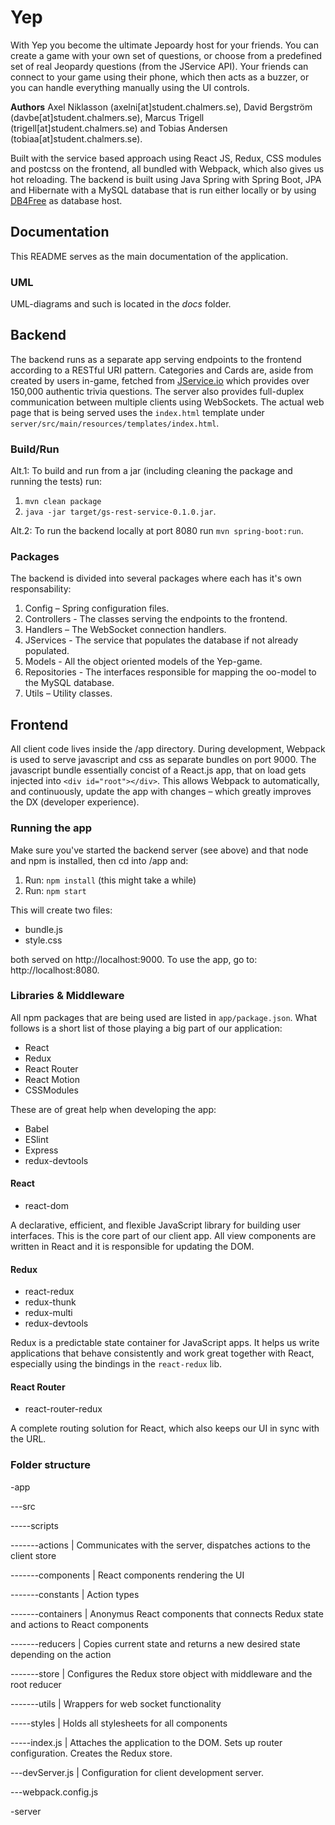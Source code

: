 # Yep
With Yep you become the ultimate Jepoardy host for your friends. You can create a game with your own set of questions, or choose from a predefined set of real Jeopardy questions (from the JService API). Your friends can connect to your game using their phone, which then acts as a buzzer, or you can handle everything manually using the UI controls.

**Authors**
Axel Niklasson (axelni[at]student.chalmers.se), David Bergström (davbe[at]student.chalmers.se), Marcus Trigell (trigell[at]student.chalmers.se) and Tobias Andersen (tobiaa[at]student.chalmers.se).  
  
Built with the service based approach using React JS, Redux, CSS modules and postcss on the frontend, all bundled with Webpack, which also gives us hot reloading. The backend is built using Java Spring with Spring Boot, JPA and Hibernate with a MySQL database that is run either locally or by using [DB4Free](http://www.db4free.net) as database host.

## Documentation
This README serves as the main documentation of the application.
### UML
UML-diagrams and such is located in the *docs* folder.

## Backend
The backend runs as a separate app serving endpoints to the frontend according to a RESTful URI pattern. Categories and Cards are, aside from created by users in-game, fetched from [JService.io](http://www.jservice.io) which provides over 150,000 authentic trivia questions. The server also provides full-duplex communication between multiple clients using WebSockets. The actual web page that is being served uses the `index.html` template under `server/src/main/resources/templates/index.html`.

### Build/Run
Alt.1: To build and run from a jar (including cleaning the package and running the tests) run: 

1. `mvn clean package`
2. `java -jar target/gs-rest-service-0.1.0.jar`.  

Alt.2: To run the backend locally at port 8080 run `mvn spring-boot:run`.
### Packages
The backend is divided into several packages where each has it's own responsability:

1. Config – Spring configuration files.
2. Controllers - The classes serving the endpoints to the frontend.
3. Handlers – The WebSocket connection handlers.
4. JServices - The service that populates the database if not already populated.
5. Models - All the object oriented models of the Yep-game.
6. Repositories - The interfaces responsible for mapping the oo-model to the MySQL database.
8. Utils – Utility classes.

## Frontend
All client code lives inside the /app directory. During development, Webpack is used to serve javascript and css as separate bundles on port 9000. The javascript bundle essentially concist of a React.js app, that on load gets injected into `<div id="root"></div>`. This allows Webpack to automatically, and continuously, update the app with changes – which greatly improves the DX (developer experience).

### Running the app
Make sure you've started the backend server (see above) and that node and npm is installed, then cd into /app and:

1. Run: `npm install` (this might take a while)
2. Run: `npm start`

This will create two files:
- bundle.js
- style.css

both served on http://localhost:9000. To use the app, go to: http://localhost:8080.

### Libraries & Middleware
All npm packages that are being used are listed in `app/package.json`. What follows is a short list of those playing a big part of our application:
- React
- Redux
- React Router
- React Motion
- CSSModules

These are of great help when developing the app:
- Babel
- ESlint
- Express
- redux-devtools

#### React
- react-dom

A declarative, efficient, and flexible JavaScript library for building user interfaces. This is the core part of our client app. All view components are written in React and it is responsible for updating the DOM.


#### Redux
- react-redux
- redux-thunk
- redux-multi
- redux-devtools

Redux is a predictable state container for JavaScript apps. It helps us write applications that behave consistently and work great together with React, especially using the bindings in the `react-redux` lib.


#### React Router
- react-router-redux

A complete routing solution for React, which also keeps our UI in sync with the URL. 

### Folder structure
 
-app

---src

-----scripts

-------actions | Communicates with the server, dispatches actions to the client store

-------components | React components rendering the UI

-------constants | Action types

-------containers | Anonymus React components that connects Redux state and actions to React components

-------reducers | Copies current state and returns a new desired state depending on the action

-------store | Configures the Redux store object with middleware and the root reducer

-------utils | Wrappers for web socket functionality

-----styles | Holds all stylesheets for all components

-----index.js | Attaches the application to the DOM. Sets up router configuration. Creates the Redux store.

---devServer.js | Configuration for client development server.

---webpack.config.js  

-server
